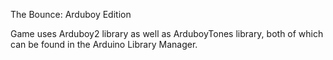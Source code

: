 The Bounce: Arduboy Edition

Game uses Arduboy2 library as well as ArduboyTones library, both of which can be found in the Arduino Library Manager.
